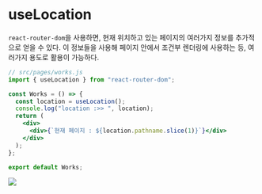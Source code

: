 # useLocation

`react-router-dom`을 사용하면, 현재 위치하고 있는 페이지의 여러가지 정보를 추가적으로 얻을 수 있다. 이 정보들을 사용해 페이지 안에서 조건부 렌더링에 사용하는 등, 여러가지 용도로 활용이 가능하다. 

```jsx
// src/pages/works.js
import { useLocation } from "react-router-dom";

const Works = () => {
  const location = useLocation();
  console.log("location :>> ", location);
  return (
    <div>
      <div>{`현재 페이지 : ${location.pathname.slice(1)}`}</div>
    </div>
  );
};

export default Works;
```


![](https://i.imgur.com/UrRGyw3.png)
